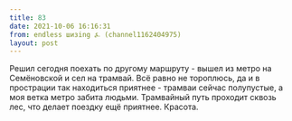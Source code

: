 ```yaml
---
title: 83
date: 2021-10-06 16:16:31
from: endless шизing ⍼ (channel1162404975)
layout: post
---
```


Решил сегодня поехать по другому маршруту - вышел из метро на Семёновской и сел на трамвай. Всё равно не тороплюсь, да и в прострации так находиться приятнее - трамваи сейчас полупустые, а моя ветка метро забита людьми. Трамвайный путь проходит сквозь лес, что делает поездку ещё приятнее. 
Красота.
